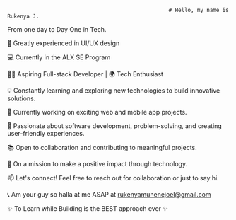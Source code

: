                                                        # Hello, my name is Rukenya J.
From one day to Day One in Tech.

💎 Greatly experienced in UI/UX design

💻 Currently in the ALX SE Program



👩‍💻 Aspiring Full-stack Developer | 🌍 Tech Enthusiast

💡 Constantly learning and exploring new technologies to build innovative solutions.

🔭 Currently working on exciting web and mobile app projects.

🌱 Passionate about software development, problem-solving, and creating user-friendly experiences.

📚 Open to collaboration and contributing to meaningful projects.

🎯 On a mission to make a positive impact through technology.

📫 Let's connect! Feel free to reach out for collaboration or just to say hi.

📞 Am your guy so halla at me ASAP at rukenyamunenejoel@gmail.com

✨ To Learn while Building is the BEST approach ever ✨







<!---
rukenya321/rukenya321 is a ✨ special ✨ repository because its `README.md` (this file) appears on your GitHub profile.
You can click the Preview link to take a look at your changes.
--->

